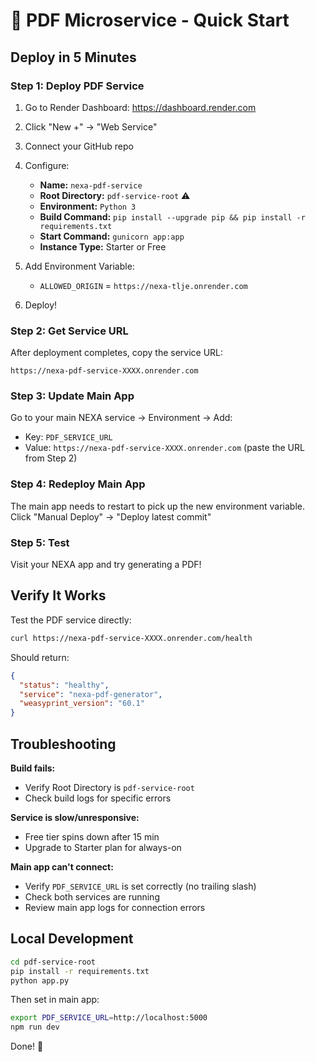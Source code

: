 # 🚀 PDF Microservice - Quick Start

## Deploy in 5 Minutes

### Step 1: Deploy PDF Service
1. Go to Render Dashboard: https://dashboard.render.com
2. Click "New +" → "Web Service"
3. Connect your GitHub repo
4. Configure:
   - **Name:** `nexa-pdf-service`
   - **Root Directory:** `pdf-service-root` ⚠️
   - **Environment:** `Python 3`
   - **Build Command:** `pip install --upgrade pip && pip install -r requirements.txt`
   - **Start Command:** `gunicorn app:app`
   - **Instance Type:** Starter or Free

5. Add Environment Variable:
   - `ALLOWED_ORIGIN` = `https://nexa-tlje.onrender.com`

6. Deploy!

### Step 2: Get Service URL
After deployment completes, copy the service URL:
```
https://nexa-pdf-service-XXXX.onrender.com
```

### Step 3: Update Main App
Go to your main NEXA service → Environment → Add:
- Key: `PDF_SERVICE_URL`
- Value: `https://nexa-pdf-service-XXXX.onrender.com` (paste the URL from Step 2)

### Step 4: Redeploy Main App
The main app needs to restart to pick up the new environment variable.
Click "Manual Deploy" → "Deploy latest commit"

### Step 5: Test
Visit your NEXA app and try generating a PDF!

## Verify It Works

Test the PDF service directly:
```bash
curl https://nexa-pdf-service-XXXX.onrender.com/health
```

Should return:
```json
{
  "status": "healthy",
  "service": "nexa-pdf-generator",
  "weasyprint_version": "60.1"
}
```

## Troubleshooting

**Build fails:**
- Verify Root Directory is `pdf-service-root`
- Check build logs for specific errors

**Service is slow/unresponsive:**
- Free tier spins down after 15 min
- Upgrade to Starter plan for always-on

**Main app can't connect:**
- Verify `PDF_SERVICE_URL` is set correctly (no trailing slash)
- Check both services are running
- Review main app logs for connection errors

## Local Development

```bash
cd pdf-service-root
pip install -r requirements.txt
python app.py
```

Then set in main app:
```bash
export PDF_SERVICE_URL=http://localhost:5000
npm run dev
```

Done! 🎉
